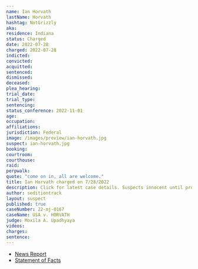 ```yaml
---
name: Ian Horvath
lastName: Horvath
hashtag: NotGrizzly
aka:
residence: Indiana
status: Charged
date: 2022-07-28
charged: 2022-07-28
indicted:
convicted:
acquitted:
sentenced:
dismissed:
deceased:
plea_hearing:
trial_date:
trial_type:
sentencing:
status_conference: 2022-11-01
age:
occupation:
affiliations:
jurisdiction: Federal
image: /images/preview/ian-horvath.jpg
suspect: ian-horvath.jpg
booking:
courtroom:
courthouse:
raid:
perpwalk:
quote: "come on in, all are welcome."
title: Ian Horvath charged on 7/28/2022
description: Click for latest case details. Suspects innocent until proven guilty.
author: seditiontrack
layout: suspect
published: true
caseNumber: 22-mj-0167
caseName: USA v. HORVATH
judge: Moxila A. Upadhyaya
videos:
charges:
sentence:
---
```

- [News Report](https://www.wishtv.com/news/indiana-news/northern-indiana-man-arrested-for-entering-capitol-on-jan-6/)
- [Statement of Facts](https://storage.courtlistener.com/recap/gov.uscourts.dcd.245770/gov.uscourts.dcd.245770.1.1.pdf)
